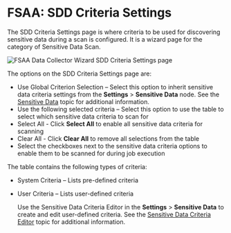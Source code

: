 # FSAA: SDD Criteria Settings

The SDD Criteria Settings page is where criteria to be used for discovering sensitive data during a
scan is configured. It is a wizard page for the category of Sensitive Data Scan.

![FSAA Data Collector Wizard SDD Criteria Settings page](/img/product_docs/accessanalyzer/admin/datacollector/fsaa/sddcriteria.webp)

The options on the SDD Criteria Settings page are:

- Use Global Criterion Selection – Select this option to inherit sensitive data criteria settings
  from the **Settings** > **Sensitive Data** node. See the
  [Sensitive Data](/docs/accessanalyzer/12.0/administration/settings/sensitivedata/overview.md) topic for additional information.
- Use the following selected criteria – Select this option to use the table to select which
  sensitive data criteria to scan for
- Select All - Click **Select All** to enable all sensitive data criteria for scanning
- Clear All - Click **Clear All** to remove all selections from the table
- Select the checkboxes next to the sensitive data criteria options to enable them to be scanned for
  during job execution

The table contains the following types of criteria:

- System Criteria – Lists pre-defined criteria
- User Criteria – Lists user-defined criteria

  Use the Sensitive Data Criteria Editor in the **Settings** > **Sensitive Data** to create and
  edit user-defined criteria. See the
  [Sensitive Data Criteria Editor](/docs/accessanalyzer/12.0/sensitive-data/criteriaeditor/overview.md)
  topic for additional information.
